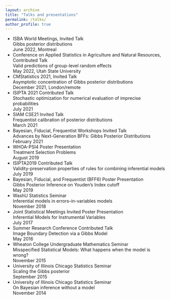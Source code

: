 ```yaml
---
layout: archive
title: "Talks and presentations"
permalink: /talks/
author_profile: true
---
```

* ISBA World Meetings, Invited Talk\
  Gibbs posterior distributions\
  June 2022, Montreal
* Conference on Applied Statistics in Agriculture and Natural Resources, Contributed Talk\
  Valid predictions of group-level random effects\
  May 2022, Utah State University
* CMStatistics 2021, Invited Talk\
  Asymptotic concentration of Gibbs posterior distributions\
  December 2021, London/remote
* ISIPTA 2021 Contributed Talk\
  Stochastic optimization for numerical evaluation of imprecise probabilities\
  July 2021
* SIAM CSE21 Invited Talk\
  Frequentist calibration of posterior distributions\
  March 2021
* Bayesian, Fiducial, Frequentist Workshops Invited Talk\
  Advances by Next-Generation BFFs: Gibbs Posterior Distributions\
  February 2021
* WHOA-PSI4 Poster Presentation \
  Treatment Selection Problems\
  August 2019
* ISIPTA2019 Contributed Talk\
  Validity-preservation properties of rules for combining inferential models\
  July 2019
* Bayesian, Fiducial, and Frequentist (BFF6) Poster Presentation\
  Gibbs Posterior Inference on Youden’s Index cutoff\
  May 2019 
* WashU Statistics Seminar \
  Inferential models in errors-in-variables models\
  November 2018 
* Joint Statistical Meetings Invited Poster Presentation\
  Inferential Models for Instrumental Variables\
  July 2017
* Summer Research Conference Contributed Talk\
  Image Boundary Detection via a Gibbs Model\
  May 2016
* Wheaton College Undergraduate Mathematics Seminar\
  Misspecified Statistical Models: What happens when the model is wrong?\
  November 2015
* University of Illinois Chicago Statistics Seminar\
  Scaling the Gibbs posterior\
  September 2015
* University of Illinois Chicago Statistics Seminar\
  On Bayesian inference without a model\
  November 2014
